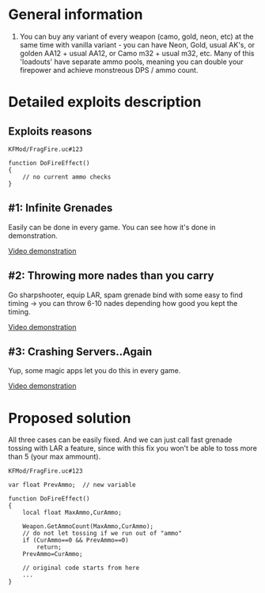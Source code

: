 # General information
1. You can buy any variant of every weapon (camo, gold, neon, etc) at the same time with vanilla variant - you can have Neon, Gold, usual AK's, or golden AA12 + usual AA12, or Camo m32 + usual m32, etc. Many of this 'loadouts' have separate ammo pools, meaning you can double your firepower and achieve monstreous DPS / ammo count.

# Detailed exploits description

## Exploits reasons

`KFMod/FragFire.uc#123`

```unrealscript
function DoFireEffect()
{
    // no current ammo checks
}
```

## #1: Infinite Grenades
Easily can be done in every game. You can see how it's done in demonstration.

[Video demonstration](https://www.youtube.com/watch?v=pIejlEql4Tc&t=90s)

## #2: Throwing more nades than you carry
Go sharpshooter, equip LAR, spam grenade bind with some easy to find timing -> you can throw 6-10 nades depending how good you kept the timing.

[Video demonstration](https://youtu.be/7Un8IUtV8mU)

## #3: Crashing Servers..Again
Yup, some magic apps let you do this in every game.

[Video demonstration](https://youtu.be/icWPlrSpDKQ)

# Proposed solution

All three cases can be easily fixed. And we can just call fast grenade tossing with LAR a feature, since with this fix you won't be able to toss more than 5 (your max ammount). 

`KFMod/FragFire.uc#123`

```unrealscript
var float PrevAmmo;  // new variable

function DoFireEffect()
{
    local float MaxAmmo,CurAmmo;
    
    Weapon.GetAmmoCount(MaxAmmo,CurAmmo);
    // do not let tossing if we run out of "ammo"
    if (CurAmmo==0 && PrevAmmo==0)
        return;
    PrevAmmo=CurAmmo;

    // original code starts from here
    ...
}
```

